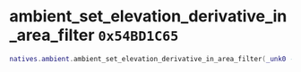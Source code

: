 # ambient_set_elevation_derivative_in_area_filter `0x54BD1C65`

```lua
natives.ambient.ambient_set_elevation_derivative_in_area_filter(_unk0 --[[ integer ]], _unk1 --[[ integer ]])
```